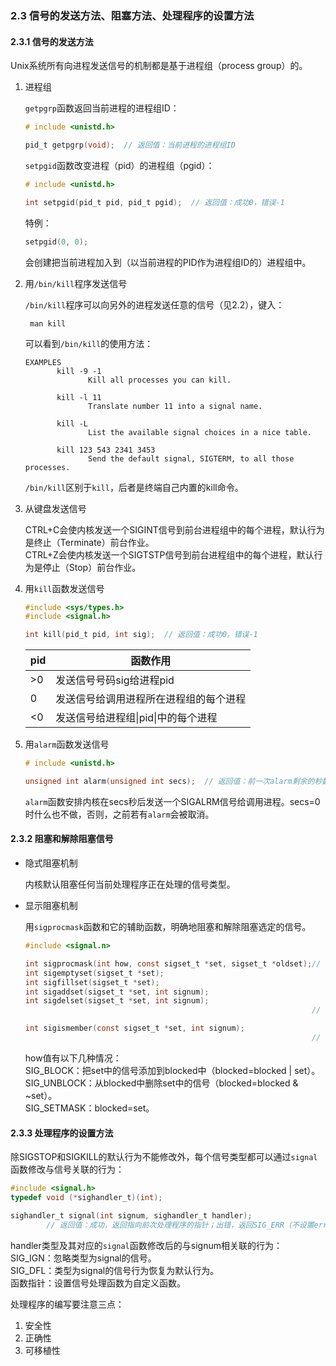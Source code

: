 ### 2.3 信号的发送方法、阻塞方法、处理程序的设置方法

#### 2.3.1 信号的发送方法

Unix系统所有向进程发送信号的机制都是基于进程组（process group）的。

1. 进程组

    `getpgrp`函数返回当前进程的进程组ID：

    ```c
    # include <unistd.h>

    pid_t getpgrp(void);  // 返回值：当前进程的进程组ID
    ```

    `setpgid`函数改变进程（pid）的进程组（pgid）：

    ```c
    # include <unistd.h>

    int setpgid(pid_t pid, pid_t pgid);  // 返回值：成功0，错误-1
    ```

    特例：
    ```c
    setpgid(0, 0);
    ```
    会创建把当前进程加入到（以当前进程的PID作为进程组ID的）进程组中。

2. 用`/bin/kill`程序发送信号

    `/bin/kill`程序可以向另外的进程发送任意的信号（见2.2），键入：

        man kill

    可以看到`/bin/kill`的使用方法：

    ```
    EXAMPLES
           kill -9 -1
                  Kill all processes you can kill.

           kill -l 11
                  Translate number 11 into a signal name.

           kill -L
                  List the available signal choices in a nice table.

           kill 123 543 2341 3453
                  Send the default signal, SIGTERM, to all those processes.
    ```

    `/bin/kill`区别于`kill`，后者是终端自己内置的kill命令。

3. 从键盘发送信号

    CTRL+C会使内核发送一个SIGINT信号到前台进程组中的每个进程，默认行为是终止（Terminate）前台作业。  
    CTRL+Z会使内核发送一个SIGTSTP信号到前台进程组中的每个进程，默认行为是停止（Stop）前台作业。  

4. 用`kill`函数发送信号

    ```c
    #include <sys/types.h>
    #include <signal.h>

    int kill(pid_t pid, int sig);  // 返回值：成功0，错误-1
    ```
    |pid|函数作用|
    |-|-|
    |>0|发送信号号码sig给进程pid|
    |0|发送信号给调用进程所在进程组的每个进程|
    |<0|发送信号给进程组\|pid\|中的每个进程|

5. 用`alarm`函数发送信号

    ```c
    # include <unistd.h>

    unsigned int alarm(unsigned int secs);  // 返回值：前一次alarm剩余的秒数，若以前没有设定闹钟，则为0
    ```

    `alarm`函数安排内核在secs秒后发送一个SIGALRM信号给调用进程。secs=0时什么也不做，否则，之前若有`alarm`会被取消。

#### 2.3.2 阻塞和解除阻塞信号

+ 隐式阻塞机制
    
    内核默认阻塞任何当前处理程序正在处理的信号类型。
    
+ 显示阻塞机制

    用`sigprocmask`函数和它的辅助函数，明确地阻塞和解除阻塞选定的信号。
    ```c
    #include <signal.n>
    
    int sigprocmask(int how, const sigset_t *set, sigset_t *oldset);// 改变当前阻塞的信号集合为set，将之前的集合存到oldset中
    int sigemptyset(sigset_t *set);
    int sigfillset(sigset_t *set);
    int sigaddset(sigset_t *set, int signum);
    int sigdelset(sigset_t *set, int signum);
                                                                    // 返回值：成功0，错误-1
    
    int sigismember(const sigset_t *set, int signum);
                                                                    // 返回值：signum是set的成员返回1，不是返回0，错误返回-1
    ```
    
    how值有以下几种情况：  
    SIG_BLOCK：把set中的信号添加到blocked中（blocked=blocked | set）。  
    SIG_UNBLOCK：从blocked中删除set中的信号（blocked=blocked & ~set）。  
    SIG_SETMASK：blocked=set。  

#### 2.3.3 处理程序的设置方法

除SIGSTOP和SIGKILL的默认行为不能修改外，每个信号类型都可以通过`signal`函数修改与信号关联的行为：

```c
#include <signal.h>
typedef void (*sighandler_t)(int);

sighandler_t signal(int signum, sighandler_t handler);
        // 返回值：成功，返回指向前次处理程序的指针；出错，返回SIG_ERR（不设置errno）
```

handler类型及其对应的`signal`函数修改后的与signum相关联的行为：  
SIG_IGN：忽略类型为signal的信号。  
SIG_DFL：类型为signal的信号行为恢复为默认行为。  
函数指针：设置信号处理函数为自定义函数。  

处理程序的编写要注意三点：  
1. 安全性
2. 正确性
3. 可移植性



